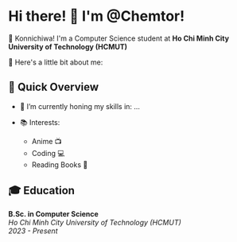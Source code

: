 # Hi there! 👋 I'm @Chemtor!

🌸 Konnichiwa! I'm a Computer Science student at **Ho Chi Minh City University of Technology (HCMUT)**

🌟 Here's a little bit about me:

## 🚀 Quick Overview

- 🌱 I’m currently honing my skills in: ...

- 📚 Interests:
  - Anime 📺
  - Coding 💻
  - Reading Books 📖

## 🎓 Education

**B.Sc. in Computer Science**  
*Ho Chi Minh City University of Technology (HCMUT)*  
*2023 - Present*









<!---
Chemtor/Chemtor is a ✨ special ✨ repository because its `README.md` (this file) appears on your GitHub profile.
You can click the Preview link to take a look at your changes.
--->

